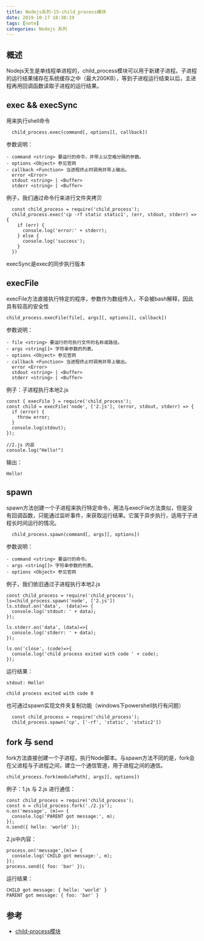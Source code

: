 ```yaml
---
title: Nodejs系列-15-child_process模块
date: 2019-10-17 18:38:19
tags: [note]
categories: Nodejs 系列
---
```



## 概述
Nodejs天生是单线程单进程的，child_process模块可以用于新建子进程。子进程的运行结果储存在系统缓存之中（最大200KB），等到子进程运行结束以后，主进程再用回调函数读取子进程的运行结果。

<!-- more -->

## exec && execSync

用来执行shell命令

      child_process.exec(command[, options][, callback])

参数说明：

    - command <string> 要运行的命令，并带上以空格分隔的参数。
    - options <Object> 参见官网
    - callback <Function> 当进程终止时调用并带上输出。
      error <Error>
      stdout <string> | <Buffer>
      stderr <string> | <Buffer>

例子，我们通过命令行来进行文件夹拷贝

      const child_process = require('child_process');
      child_process.exec('cp -rf static static1', (err, stdout, stderr) => {
        if (err) {
          console.log('error:' + stderr);
        } else {
          console.log('success');
        }
      })

execSync是exec的同步执行版本

## execFile
execFile方法直接执行特定的程序，参数作为数组传入，不会被bash解释，因此具有较高的安全性

    child_process.execFile(file[, args][, options][, callback])

参数说明：

    - file <string> 要运行的可执行文件的名称或路径。
    - args <string[]> 字符串参数的列表。
    - options <Object> 参见官网
    - callback <Function> 当进程终止时调用并带上输出。
      error <Error>
      stdout <string> | <Buffer>
      stderr <string> | <Buffer>


例子：子进程执行本地2.js

    const { execFile } = require('child_process');
    const child = execFile('node', ['2.js'], (error, stdout, stderr) => {
      if (error) {
        throw error;
      }
      console.log(stdout);
    });
    
    //2.js 内容
    console.log("Hello!")

输出：
   
    Hello!
  
## spawn
spawn方法创建一个子进程来执行特定命令，用法与execFile方法类似，但是没有回调函数，只能通过监听事件，来获取运行结果。它属于异步执行，适用于子进程长时间运行的情况。

      child_process.spawn(command[, args][, options])

参数说明：

    - command <string> 要运行的命令。
    - args <string[]> 字符串参数的列表。
    - options <Object> 参见官网

例子，我们依旧通过子进程执行本地2.js

    const child_process = require('child_process');
    ls=child_process.spawn('node', ['2.js'])
    ls.stdout.on('data',  (data)=> {
      console.log('stdout: ' + data);
    });

    ls.stderr.on('data', (data)=>{
      console.log('stderr: ' + data);
    });

    ls.on('close', (code)=>{
      console.log('child process exited with code ' + code);
    });

运行结果：

    stdout: Hello!

    child process exited with code 0

也可通过spawn实现文件夹复制功能（windows下powershell执行有问题）

      const child_process = require('child_process');
      child_process.spawn('cp', ['-rf', 'static', 'static2'])

## fork 与 send

fork方法直接创建一个子进程，执行Node脚本。与spawn方法不同的是，fork会在父进程与子进程之间，建立一个通信管道，用于进程之间的通信。

    child_process.fork(modulePath[, args][, options])

例子：1.js 与 2.js 进行通信：

    const child_process = require('child_process');
    const n = child_process.fork('./2.js');
    n.on('message', (m)=> {
      console.log('PARENT got message:', m);
    });
    n.send({ hello: 'world' });
    
2.js中内容：

    process.on('message',(m)=> {
      console.log('CHILD got message:', m);
    });
    process.send({ foo: 'bar' });

运行结果：

    CHILD got message: { hello: 'world' }
    PARENT got message: { foo: 'bar' }

## 参考
- [child-process模块](https://javascript.ruanyifeng.com/nodejs/child-process.html)


 